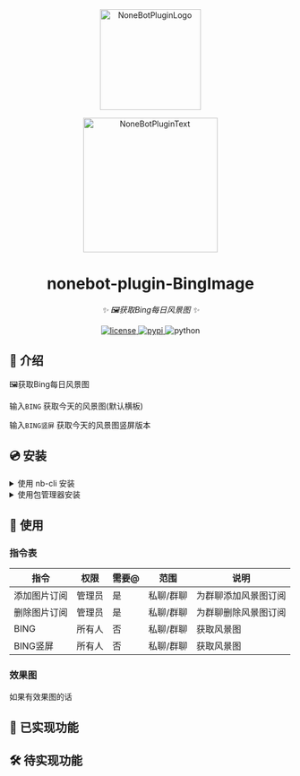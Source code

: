 <div align="center">
  <a href="https://v2.nonebot.dev/store"><img src="https://github.com/A-kirami/nonebot-plugin-template/blob/resources/nbp_logo.png" width="180" height="180" alt="NoneBotPluginLogo"></a>
  <br>
  <p><img src="https://github.com/A-kirami/nonebot-plugin-template/blob/resources/NoneBotPlugin.svg" width="240" alt="NoneBotPluginText"></p>
</div>

<div align="center">

# nonebot-plugin-BingImage

_✨ 🖼️获取Bing每日风景图 ✨_


<a href="./LICENSE">
    <img src="https://img.shields.io/github/license/ericzhang-debug/nonebot_plugin_BingImage.svg" alt="license">
</a>
<a href="https://pypi.python.org/pypi/nonebot-plugin-example">
    <img src="https://img.shields.io/pypi/v/nonebot_plugin_BingImage.svg" alt="pypi">
</a>
<img src="https://img.shields.io/badge/python-3.8+-blue.svg" alt="python">

</div>

## 📖 介绍

🖼️获取Bing每日风景图

输入```BING``` 获取今天的风景图(默认横板)

输入```BING竖屏``` 获取今天的风景图竖屏版本


## 💿 安装

<details>
<summary>使用 nb-cli 安装</summary>
在 nonebot2 项目的根目录下打开命令行, 输入以下指令即可安装

    nb plugin install nonebot_plugin_BingImage

</details>

<details>
<summary>使用包管理器安装</summary>
在 nonebot2 项目的插件目录下, 打开命令行, 根据你使用的包管理器, 输入相应的安装命令

<details>
<summary>pip</summary>

    pip install nonebot_plugin_BingImage
</details>
<details>
<summary>pdm</summary>

    pdm add nonebot_plugin_BingImage
</details>
<details>
<summary>poetry</summary>

    poetry add nonebot_plugin_BingImage
</details>
<details>
<summary>conda</summary>

    conda install nonebot_plugin_BingImage
</details>

打开 nonebot2 项目的 `bot.py` 文件, 在其中写入

    nonebot.load_plugin('nonebot_plugin_BingImage')

</details>

[//]: # (## ⚙️ 配置)

[//]: # ()
[//]: # (在 nonebot2 项目的`.env`文件中添加下表中的必填配置)

[//]: # ()
[//]: # (| 配置项 | 必填 | 默认值 | 说明 |)

[//]: # (|:-----:|:----:|:----:|:----:|)

[//]: # (| 配置项1 | 是 | 无 | 配置说明 |)

## 🎉 使用
### 指令表
| 指令    | 权限  | 需要@ | 范围    | 说明   |
|-------|-----|----|-------|------|
| 添加图片订阅 | 管理员 | 是  | 私聊/群聊 | 为群聊添加风景图订阅 |
| 删除图片订阅 | 管理员 | 是  | 私聊/群聊    | 为群聊删除风景图订阅 |
| BING  | 所有人 | 否 | 私聊/群聊 | 获取风景图|
| BING竖屏 | 所有人 | 否 | 私聊/群聊 | 获取风景图|
### 效果图
如果有效果图的话

## 🧻 已实现功能


## 🛠️ 待实现功能
